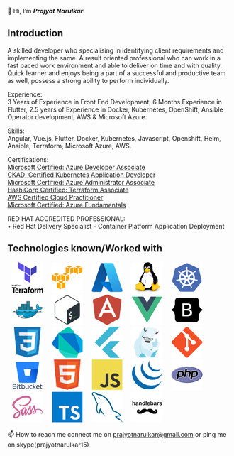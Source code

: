  👋 Hi, I’m ***Prajyot Narulkar***!

## Introduction

A skilled developer who specialising in identifying client requirements and implementing the same. A result oriented professional who can work in a fast paced work environment and able to deliver on time and with quality. Quick learner and enjoys being a part of a successful and productive team as well, possess a strong ability to perform individually.<br/> 

Experience:<br/> 
3 Years of Experience in Front End Development, 6 Months Experience in Flutter, 2.5 years of Experience in Docker, Kubernetes, OpenShift, Ansible Operator development, AWS & Microsoft Azure.

Skills:<br/> 
Angular, Vue.js, Flutter, Docker, Kubernetes, Javascript, Openshift, Helm, Ansible, Terraform, Microsoft Azure, AWS.

Certifications:<br/> 
<a href="https://www.credly.com/badges/41d0b949-9faa-40b5-b92a-9e9087da535f/public_url" target="_blank">Microsoft Certified: Azure Developer Associate</a><br/> 
<a href="https://www.credly.com/badges/ed5a8444-2116-48ce-8423-073beb024ae2/public_url" target="_blank">CKAD: Certified Kubernetes Application Developer</a><br/> 
<a href="https://www.credly.com/badges/41809b22-9f3c-458b-b12e-98f684fe4a14/public_url" target="_blank">Microsoft Certified: Azure Administrator Associate</a><br/> 
<a href="https://www.credly.com/badges/f9ed0b48-3f2b-44a2-a77a-0b6e9fcce76e/public_url" target="_blank">HashiCorp Certified: Terraform Associate</a><br/> 
<a href="https://www.credly.com/badges/178ee96d-3bca-4bd9-8526-366864e7e6c1/public_url" target="_blank">AWS Certified Cloud Practitioner</a><br/> 
<a href="https://www.credly.com/badges/f44a7cef-7118-49d4-b378-f8b4b3335aa4/public_url" target="_blank">Microsoft Certified: Azure Fundamentals</a>

RED HAT ACCREDITED PROFESSIONAL:<br/> 
• Red Hat Delivery Specialist - Container Platform Application Deployment

## Technologies known/Worked with
<img src="https://github.com/devicons/devicon/blob/master/icons/terraform/terraform-original-wordmark.svg" alt="Terraform" width="70" height="70" style="padding:0 10px"/><img src="https://github.com/devicons/devicon/blob/master/icons/amazonwebservices/amazonwebservices-original.svg" alt="AWS" width="70" height="70" style="padding:0 10px"/><img src="https://github.com/devicons/devicon/blob/master/icons/azure/azure-original.svg" alt="Azure" width="70" height="70" style="padding:0 10px"/><img src="https://github.com/devicons/devicon/blob/master/icons/linux/linux-original.svg" alt="Linux" width="70" height="70" style="padding:0 10px"/><img src="https://github.com/devicons/devicon/blob/master/icons/kubernetes/kubernetes-plain.svg" alt="Kubernetes" width="70" height="70" style="padding:0 10px"/><img src="https://github.com/devicons/devicon/blob/master/icons/docker/docker-original.svg" alt="Docker" width="70" height="70" style="padding:0 10px"/><img src="https://github.com/devicons/devicon/blob/master/icons/bash/bash-original.svg" alt="Bash" width="70" height="70" style="padding:0 10px"/><img src="https://github.com/devicons/devicon/blob/master/icons/angularjs/angularjs-plain.svg" alt="Angular" width="70" height="70" style="padding:0 10px"/><img src="https://github.com/devicons/devicon/blob/master/icons/vuejs/vuejs-original.svg" alt="Vue js" width="70" height="70" style="padding:0 10px"/><img src="https://github.com/devicons/devicon/blob/master/icons/bootstrap/bootstrap-plain.svg" alt="Bootstrap" width="70" height="70" style="padding:0 10px"/><img src="https://github.com/devicons/devicon/blob/master/icons/css3/css3-original.svg" alt="CSS" width="70" height="70" style="padding:0 10px"/><img src="https://github.com/devicons/devicon/blob/master/icons/dart/dart-original.svg" alt="Dart" width="70" height="70" style="padding:0 10px"/><img src="https://github.com/devicons/devicon/blob/master/icons/flutter/flutter-plain.svg" alt="Flutter" width="70" height="70" style="padding:0 10px"/><img src="https://github.com/devicons/devicon/blob/master/icons/foundation/foundation-original.svg" alt="Foundation CSS" width="70" height="70" style="padding:0 10px"/><img src="https://github.com/devicons/devicon/blob/master/icons/git/git-original.svg" alt="Git" width="70" height="70" style="padding:0 10px"/><img src="https://github.com/devicons/devicon/blob/master/icons/bitbucket/bitbucket-original-wordmark.svg" alt="BitBucket" width="70" height="70" style="padding:0 10px"/><img src="https://github.com/devicons/devicon/blob/master/icons/html5/html5-original.svg" alt="HTML" width="70" height="70" style="padding:0 10px"/><img src="https://github.com/devicons/devicon/blob/master/icons/javascript/javascript-original.svg" alt="JavaScript" width="70" height="70" style="padding:0 10px"/><img src="https://github.com/devicons/devicon/blob/master/icons/jquery/jquery-original.svg" alt="jQuery" width="70" height="70" style="padding:0 10px"/><img src="https://github.com/devicons/devicon/blob/master/icons/php/php-original.svg" alt="Php" width="70" height="70" style="padding:0 10px"/><img src="https://github.com/devicons/devicon/blob/master/icons/sass/sass-original.svg" alt="Sass" width="70" height="70" style="padding:0 10px"/><img src="https://github.com/devicons/devicon/blob/master/icons/typescript/typescript-original.svg" alt="TypeScript" width="70" height="70" style="padding:0 10px"/><img src="https://github.com/devicons/devicon/blob/master/icons/mysql/mysql-original.svg" alt="MySql" width="70" height="70" style="padding:0 10px"/><img src="https://github.com/devicons/devicon/blob/master/icons/handlebars/handlebars-original-wordmark.svg" alt="HandleBars" width="70" height="70" style="padding:0 10px"/>


📫 How to reach me connect me on prajyotnarulkar@gmail.com or ping me on skype(prajyotnarulkar15)

<!---
PRAJYOT25/PRAJYOT25 is a ✨ special ✨ repository because its `README.md` (this file) appears on your GitHub profile.
You can click the Preview link to take a look at your changes.
--->
